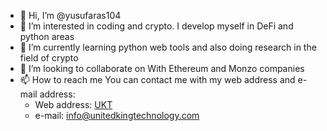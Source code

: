 

- 👋 Hi, I’m @yusufaras104
- 👀 I’m interested in coding and crypto. I develop myself in DeFi and python areas
- 🌱 I’m currently learning python web tools and also doing research in the field of crypto
- 💞️ I’m looking to collaborate on With Ethereum and Monzo companies
- 📫 How to reach me You can contact me with my web address and e-mail address:
  - Web address: [UKT](http://unitedkingtechnology.com) 
  - e-mail: info@unitedkingtechnology.com

<!---
yusufaras104/yusufaras104 is a ✨ special ✨ repository because its `README.md` (this file) appears on your GitHub profile.
You can click the Preview link to take a look at your changes.
--->

